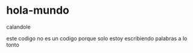 # hola-mundo
calandole

este codigo no es un codigo porque solo estoy escribiendo palabras a lo tonto
